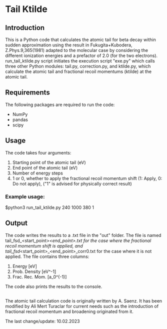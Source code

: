 # Tail Ktilde 

## Introduction
This is a Python code that calculates the atomic tail for beta decay within sudden approximation using the result in Fukugita+Kubodera, Z.Phys.9,365(1981) adapted to the molecular case by considering the different ionization energies and a prefactor of 2.0 (for the two electrons). run\_tail\_ktilde.py script initiates the execution script "exe.py" which calls three other Python modules: tail.py, correction.py, and ktilde.py, which calculate the atomic tail and fractional recoil momentums (ktilde) at the atomic tail.

## Requirements
The following packages are required to run the code:

- NumPy
- pandas
- scipy

## Usage
The code takes four arguments:

1. Starting point of the atomic tail (eV)
2. End point of the atomic tail (eV)
3. Number of energy steps
4. 1 or 0, whether to apply the fractional recoil momentum shift (1: Apply, 0: Do not apply), ("1" is advised for physically correct result)

### Example usage:

$python3 run\_tail\_ktilde.py 240 1000 380 1

## Output
The code writes the results to a .txt file in the "out" folder. The file is named tail\_fsd_<start_point>_<end_point>.txt for the case where the fractional recoil momentum shift is applied, and tail_fsd_<start_point>_<end_point>_corr0.txt for the case where it is not applied. The file contains three columns:

1. Energy [eV]
2. Prob. Density [eV^-1]
3. Frac. Rec. Mom. [a\_0^(-1)]

The code also prints the results to the console.

##
The atomic tail calculation code is originally written by A. Saenz. It has been modified by Ali Mert Turaclar for current needs such as the introduction of fractional recoil momentum and broadening originated from it. 

The last change/update: 10.02.2023
